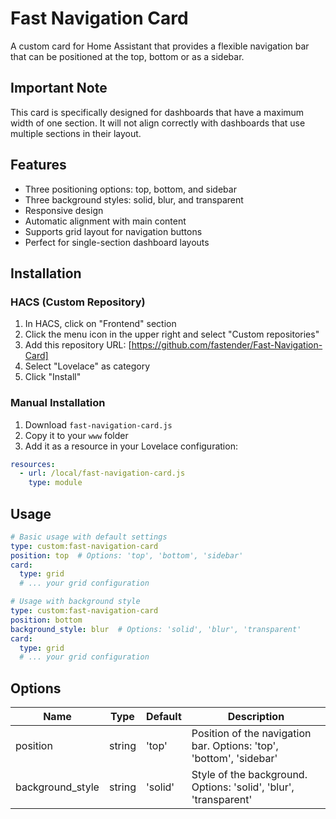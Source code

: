 # Fast Navigation Card

A custom card for Home Assistant that provides a flexible navigation bar that can be positioned at the top, bottom or as a sidebar.

## Important Note
This card is specifically designed for dashboards that have a maximum width of one section. It will not align correctly with dashboards that use multiple sections in their layout.

## Features

- Three positioning options: top, bottom, and sidebar
- Three background styles: solid, blur, and transparent
- Responsive design
- Automatic alignment with main content
- Supports grid layout for navigation buttons
- Perfect for single-section dashboard layouts

## Installation

### HACS (Custom Repository)
1. In HACS, click on "Frontend" section
2. Click the menu icon in the upper right and select "Custom repositories"
3. Add this repository URL: [https://github.com/fastender/Fast-Navigation-Card]
4. Select "Lovelace" as category
5. Click "Install"

### Manual Installation
1. Download `fast-navigation-card.js`
2. Copy it to your `www` folder
3. Add it as a resource in your Lovelace configuration:
```yaml
resources:
  - url: /local/fast-navigation-card.js
    type: module
```

## Usage

```yaml
# Basic usage with default settings
type: custom:fast-navigation-card
position: top  # Options: 'top', 'bottom', 'sidebar'
card:
  type: grid
  # ... your grid configuration

# Usage with background style
type: custom:fast-navigation-card
position: bottom
background_style: blur  # Options: 'solid', 'blur', 'transparent'
card:
  type: grid
  # ... your grid configuration
```

## Options

| Name | Type | Default | Description |
|------|------|---------|-------------|
| position | string | 'top' | Position of the navigation bar. Options: 'top', 'bottom', 'sidebar' |
| background_style | string | 'solid' | Style of the background. Options: 'solid', 'blur', 'transparent' |
```
